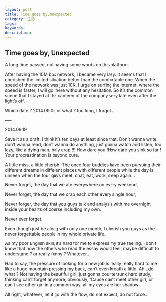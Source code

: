 ```yaml
---
layout: post
title: Time goes by,Unexpected
category: 生活
tags: 
keywords:
description:
---
```

## Time goes by, Unexpected
A long time passed, not having some words on this platform.

After having the 10M bps network, I became very lazy. It seems that I cherished the limited situation better than the comfortable one. When the speed of the network was just 10K, I urge on surfing the internet, where the speed is faster, I will go there without any hesitation. So it’s the common scene that I stayed at the canteen of the company very late even after the light’s off.

Which date ? 2014.09.05 or what ? too long, I forgot…

—–

2014.09.19

Save it as a draft. I think it’s ten days at least since that. Don’t wanna write, don’t wanna read, don’t wanna do anything, just gonna watch and listen, too lazy, like a dying man, holy crap !!! How dare you !How dare you sink so far ! Your procrastination is beyond cure.

A little miss, a little cherish. The once four buddies have been pursuing their different dreams in different places with different people while the day is unseen when the four guys meet, chat, eat, work, sleep again…

Never forget, the day that we ate everywhere on every weekend,

Never forget, the day that we crap each other every single hour,

Never forger, the day that you guys talk and analysis with me overnight inside your hearts of course including my own.

Never ever forget.

Even though just be along with only one month, I cherish you guys as the never forgettable people in my whole private life.

As my poor English skill, it’s hard for me to express my true feeling. I don’t know that how the others who read the essay would feel, maybe difficult to understand ? or really funny ? Whatever…

Had to say, the pressure of looking for a new job is really really hard to me like a huge mountain pressing my back, can’t even breath a little. Ah…do what ? Not having the beautiful girl, just gonna countersunk hard study, thinking can’t forget anymore, obviously, ‘Cause can’t meet other girl, or can’t see other girl in a common way, all my eyes are her shadow.

All right, whatever, let it go with the flow, do not expect, do not force…